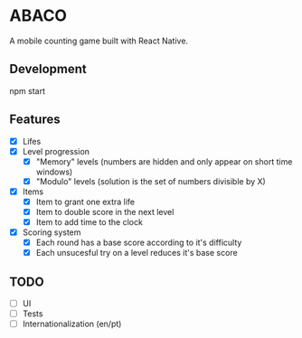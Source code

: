 # ABACO

A mobile counting game built with React Native.

## Development

npm start

## Features
- [x] Lifes
- [x] Level progression
  - [x] "Memory" levels (numbers are hidden and only appear on short time windows)
  - [x] "Modulo" levels (solution is the set of numbers divisible by X)
- [x] Items
  - [x] Item to grant one extra life
  - [x] Item to double score in the next level
  - [x] Item to add time to the clock
- [x] Scoring system
  - [x] Each round has a base score according to it's difficulty
  - [x] Each unsucesful try on a level reduces it's base score

## TODO

- [ ] UI
- [ ] Tests
- [ ] Internationalization (en/pt)
